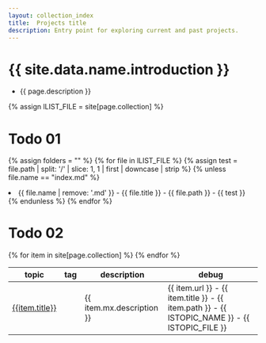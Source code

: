 ```yaml
---
layout: collection_index
title:  Projects title
description: Entry point for exploring current and past projects.
---
```


# {{ site.data.name.introduction }}
- {{ page.description }}

<!-- define var -->
{% assign lLIST_FILE = site[page.collection] %}

<!-- 
{% assign lLIST_FILE = site[page.collection] | where_exp: "item", "item.path contains '_drafts'" %} -->




# Todo 01
{% assign folders = "" %}
{% for file in lLIST_FILE %}
{% assign test = file.path | split: '/' | slice: 1, 1 | first | downcase | strip %}
{% unless file.name == "index.md" %}
  <li>{{ file.name | remove: '.md' }} - {{ file.title }} - {{ file.path }} - {{ test }}</li>
{% endunless %}
{% endfor %}

# Todo 02


<table class="sortable">
  <thead>
    <tr>
      <th translate='no'>topic</th>
      <th translate='no'>tag</th>
      <th >description</th>
      <th>debug</th>
    </tr>
  </thead>
  <tbody>
  {% for item in site[page.collection] %}
  <tr>
    <td translate='no'><a href='{{ item.url }}'>{{item.title}}</a></td>
    <td translate='no'></td>
    <td>{{ item.mx.description }}</td>
    <td>{{ item.url }} - {{ item.title }} - {{ item.path }} - {{ lSTOPIC_NAME }} - {{ lSTOPIC_FILE }}</td>
  </tr>
  {% endfor %}
  </tbody>
</table>

